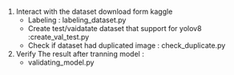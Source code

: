 1. Interact with the dataset download form kaggle
   + Labeling : labeling_dataset.py
   + Create test/vaidatate dataset that support for yolov8 :create_val_test.py
   + Check if dataset had duplicated image : check_duplicate.py
2. Verify The result after tranning model :
   + validating_model.py
